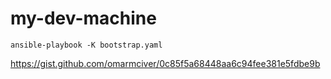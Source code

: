 # my-dev-machine

```
ansible-playbook -K bootstrap.yaml
```
https://gist.github.com/omarmciver/0c85f5a68448aa6c94fee381e5fdbe9b
